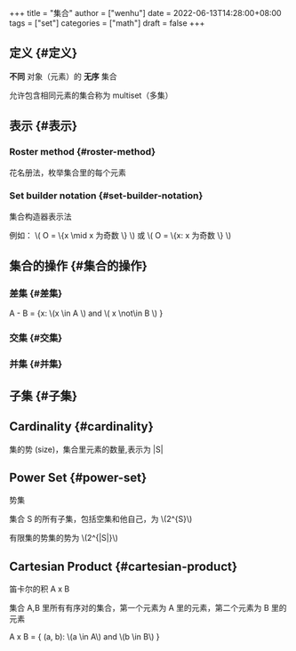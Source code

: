 +++
title = "集合"
author = ["wenhu"]
date = 2022-06-13T14:28:00+08:00
tags = ["set"]
categories = ["math"]
draft = false
+++

## 定义 {#定义}

**不同** 对象（元素）的 **无序** 集合

允许包含相同元素的集合称为 multiset（多集）


## 表示 {#表示}


### Roster method {#roster-method}

花名册法，枚举集合里的每个元素


### Set builder notation {#set-builder-notation}

集合构造器表示法

例如： \\( O  = \\{x \mid x 为奇数 \\} \\) 或 \\( O  = \\{x: x 为奇数 \\} \\)


## 集合的操作 {#集合的操作}


### 差集 {#差集}

A - B = {x: \\(x \in A \\) and \\( x \not\in B \\) }


### 交集 {#交集}


### 并集 {#并集}


## 子集 {#子集}
## Cardinality {#cardinality}

集的势 (size)，集合里元素的数量,表示为 |S|


## Power Set {#power-set}

势集

集合 S 的所有子集，包括空集和他自己，为 \\(2^{S}\\)

有限集的势集的势为 \\(2^{|S|}\\)


## Cartesian Product {#cartesian-product}

笛卡尔的积  A x B

集合 A,B 里所有有序对的集合，第一个元素为 A 里的元素，第二个元素为 B 里的元素

A x B = { (a, b): \\(a \in A\\) and \\(b \in B\\) }
